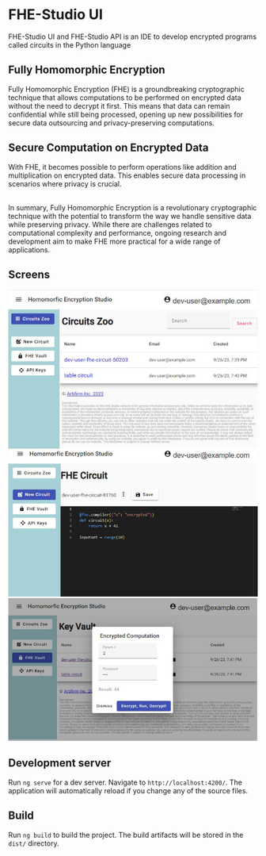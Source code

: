 # FHE-Studio UI

FHE-Studio UI and FHE-Studio API is an IDE to develop encrypted programs called circuits in the Python language

## Fully Homomorphic Encryption
Fully Homomorphic Encryption (FHE) is a groundbreaking cryptographic technique that allows computations to be performed on encrypted data without the need to decrypt it first. This means that data can remain confidential while still being processed, opening up new possibilities for secure data outsourcing and privacy-preserving computations. 


## Secure Computation on Encrypted Data
With FHE, it becomes possible to perform operations like addition and multiplication on encrypted data. This enables secure data processing in scenarios where privacy is crucial. <br/><br/>

In summary, Fully Homomorphic Encryption is a revolutionary cryptographic technique with the potential to transform the way we handle sensitive data while preserving privacy. While there are challenges related to computational complexity and performance, ongoing research and development aim to make FHE more practical for a wide range of applications.

## Screens
![Alt text](misc/fhe-studio-1.jpg "List of Circuits")
![Alt text](misc/fhe-studio-2.jpg "Program a Circuit")
![Alt text](misc/fhe-studio-3.jpg "Evaluation Vault")

## Development server

Run `ng serve` for a dev server. Navigate to `http://localhost:4200/`. The application will automatically reload if you change any of the source files.

## Build

Run `ng build` to build the project. The build artifacts will be stored in the `dist/` directory.
